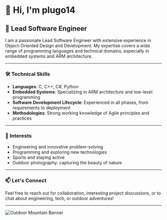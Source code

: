 # 👋 Hi, I'm plugo14

## 🚀 Lead Software Engineer

I am a passionate Lead Software Engineer with extensive experience in Object-Oriented Design and Development. My expertise covers a wide range of programming languages and technical domains, especially in embedded systems and ARM architecture.

---

### 🛠️ Technical Skills

- **Languages**: C, C++, C#, Python
- **Embedded Systems**: Specializing in ARM architecture and low-level programming
- **Software Development Lifecycle**: Experienced in all phases, from requirements to deployment
- **Methodologies**: Strong working knowledge of Agile principles and practices

---

### 🌟 Interests

- Engineering and innovative problem-solving
- Programming and exploring new technologies
- Sports and staying active
- Outdoor photography: capturing the beauty of nature

---

### 📫 Let's Connect

Feel free to reach out for collaboration, interesting project discussions, or to chat about engineering, tech, or outdoor adventures!

---

![Outdoor Mountain Banner](https://images.unsplash.com/photo-1506744038136-46273834b3fb?auto=format&fit=crop&w=1350&q=80) <!-- Change or remove this banner image as desired -->
